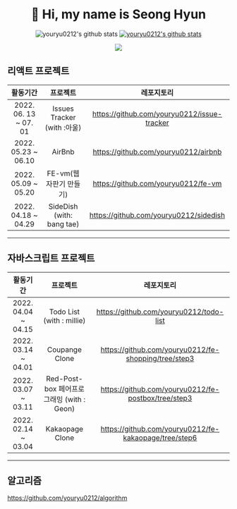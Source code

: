 <div align="center"><h1>👋 Hi, my name is Seong Hyun </h1></div>
<div align="center">

![youryu0212's github stats](https://github-readme-stats.vercel.app/api?username=youryu0212&show_icons=true)
[![youryu0212's github stats](https://github-readme-stats.vercel.app/api/top-langs/?username=youryu0212&show_icons=true&hide_border=true&title_color=004386&icon_color=004386&layout=compact)](https://github.com/youryu0212)

<img src="http://mazassumnida.wtf/api/v2/generate_badge?boj=hoi" />

</div>

## 리액트 프로젝트

<div align="center">

|       활동기간        |          프로젝트           |                 레포지토리                  |
| :-------------------: | :-------------------------: | :-----------------------------------------: |
| 2022. 06. 13 ~ 07. 01 | Issues Tracker (with :아울) | https://github.com/youryu0212/issue-tracker |
|  2022. 05.23 ~ 06.10  |           AirBnb            |    https://github.com/youryu0212/airbnb     |
|  2022. 05.09 ~ 05.20  |   FE-vm(웹 자판기 만들기)   |     https://github.com/youryu0212/fe-vm     |
|  2022. 04.18 ~ 04.29  |  SideDish (with: bang tae)  |   https://github.com/youryu0212/sidedish    |

</div>

---

## 자바스크립트 프로젝트

<div align="center">

|      활동기간       |                 프로젝트                  |                      레포지토리                       |
| :-----------------: | :---------------------------------------: | :---------------------------------------------------: |
| 2022. 04.04 ~ 04.15 |         Todo List (with : millie)         |        https://github.com/youryu0212/todo-list        |
| 2022. 03.14 ~ 04.01 |              Coupange Clone               | https://github.com/youryu0212/fe-shopping/tree/step3  |
| 2022. 03.07 ~ 03.11 | Red-Post-box 페어프로그래밍 (with : Geon) |  https://github.com/youryu0212/fe-postbox/tree/step3  |
| 2022. 02.14 ~ 03.04 |              Kakaopage Clone              | https://github.com/youryu0212/fe-kakaopage/tree/step6 |

</div>

---

## 알고리즘

https://github.com/youryu0212/algorithm
